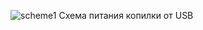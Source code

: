 ![scheme1](https://user-images.githubusercontent.com/70974259/119266800-dda62680-bbf4-11eb-8db4-04f16a3c2d17.jpg)
Схема питания копилки от USB
